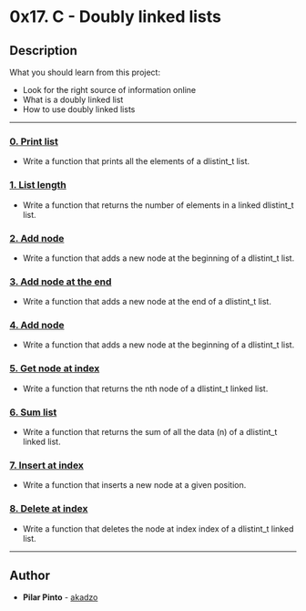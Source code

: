 # 0x17. C - Doubly linked lists

## Description
What you should learn from this project:

* Look for the right source of information online
* What is a doubly linked list
* How to use doubly linked lists

---

### [0. Print list](./0-print_dlistint.c)
* Write a function that prints all the elements of a dlistint_t list.


### [1. List length](./1-dlistint_len.c)
* Write a function that returns the number of elements in a linked dlistint_t list.


### [2. Add node](./2-add_dnodeint.c)
* Write a function that adds a new node at the beginning of a dlistint_t list.


### [3. Add node at the end](./3-add_dnodeint_end.c)
* Write a function that adds a new node at the end of a dlistint_t list.


### [4. Add node](./2-add_dnodeint.c)
* Write a function that adds a new node at the beginning of a dlistint_t list.


### [5. Get node at index](./5-get_dnodeint.c)
* Write a function that returns the nth node of a dlistint_t linked list.


### [6. Sum list](./6-sum_dlistint.c)
* Write a function that returns the sum of all the data (n) of a dlistint_t linked list.


### [7. Insert at index](./7-insert_dnodeint.c)
* Write a function that inserts a new node at a given position.


### [8. Delete at index ](./8-delete_dnodeint.c)
* Write a function that deletes the node at index index of a dlistint_t linked list.

---

## Author
* **Pilar Pinto** - [akadzo](https://github.com/AbubakarKadzo)
